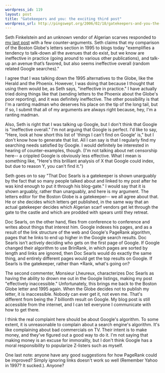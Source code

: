 ```yaml
--- 
wordpress_id: 119
layout: post
title: "Gatekeepers and you: the exciting third post"
wordpress_url: http://pingswept.org/2006/02/18/gatekeepers-and-you-the-exciting-third-post/
---
```

Seth Finkelstein and an unknown vendor of Algerian scarves responded to <a href="http://pingswept.org/2006/02/17/doc-searls-is-not-a-gatekeeper">my last post</a> with a few counter-arguments.
Seth claims that my comparison of the Boston Globe's letters section in 1995 to blogs today "exemplifies a tendency to talk-down all the avenues that do exist, but we know are ineffective in practice (going around to various other publications), and talk-up an avenue that’s favored, but also seems ineffective overall (random related Google searches)."

I agree that I was talking down the 1995 alternatives to the Globe, like the Herald and the Phoenix. However, I was doing that because I thought that using them would be, as Seth says, "ineffective in practice." I have actually tried doing things like that (sending letters to the Phoenix about the Globe's poor reporting), and it was definitely ineffective. The other possibility is that I'm a ranting madman who deserves his place on the tip of the long tail, but if so, I submit that all of my arguments are always right because, hey, I'm a ranting madman.

Also, Seth is right that I was talking up Google, but I don't think that Google is "ineffective overall." I'm not arguing that Google is perfect. I'd like to say, "Here, look at how short this list of 'things I can't find on Google' is," but I don't know how to generate that list. All I can say is that I regularly find my searching needs satisfied by Google. I would definitely be interested in hearing of counter-examples, though. (I'm not talking about net censorship here-- a crippled Google is obviously less effective. What I mean is something like, "Here's this brilliant analysis of X that Google could index, but due to reason Y, you can't find it.")

Seth goes on to say "That Doc Searls is a gatekeeper is shown unarguably by the fact that so many people talked about and linked to my post after he was kind enough to put it through his blog-gate."  I would say that it is shown arguably, rather than unarguably, and here is my argument. The letters editor for the Boston Globe is a gatekeeper-- we all agree about that. He or she decides which letters get published, in the same way that an actual gatekeeper decides which Algerian scarf vendors get let through the gate to the castle and which are prodded with spears until they retreat.

Doc Searls, on the other hand, flies from conference to conference and writes about things that interest him. Google indexes his pages, and as a result of the link structure of the web and Google's PageRank algorithm, pages that he links to end up higher in the Google search results. Doc Searls isn't actively deciding who gets on the first page of Google. If Google changed their algorithm to use BrinRank, in which pages are sorted by length and links are ignored, then Doc Searls would do exactly the same thing, and entirely different pages would get the top results on Google. If Searls is the gatekeeper, rather than \*Rank, what's going on?

The second commenter, Monsieur Lheureux, characterizes Doc Searls as having the ability to drown me out in the Google listings, making my post "effectively inaccessible." Unfortunately, this brings me back to the Boston Globe letter and 1995 again. When the Globe decides not to publish my letter, it is inaccessible. Nobody can ever get it, not even me. That's different from being the 7 billionth result on Google. My blog post is still accessible from the internet, and I can tell everyone I communicate with how to get there.

I think the real complaint here should be about Google's algorithm. To some extent, it is unreasonable to complain about a search engine's algorithm. It's like complaining about bad commercials on TV. Their intent is to make money, and they've figured out a good way to do it. I'm not saying that making money is an excuse for immorality, but I don't think Google has a moral responsibility to popularize Z-listers such as myself.

One last note: anyone have any good suggestions for how PageRank could be improved? Simply ignoring links doesn't work so well (Remember Yahoo in 1997? It sucked.). Anyone?

